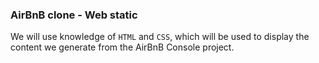 ### AirBnB clone - Web static
We will use knowledge of `HTML` and `CSS`, which will be used to display the content we generate from the AirBnB Console project.